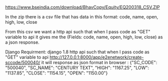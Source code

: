 https://www.bseindia.com/download/BhavCopy/Equity/EQ200318_CSV.ZIP 

In the zip there is a csv file that has data in this format:
code, name, open, high, low, close

From this csv we want a http api such that when I pass code as "GET" variable to api it gives me the (Fields: code, name, open, high, low, close) as a json response.

Django Requirment:
  django 1.8
http api such that when I pass code as "GET" variable to api
http://127.0.0.1:8000/app/e2enetwork/create-sccode/500040/
it will response as json format in browser :
{"SC_CODE": "500040", "SC_NAME": "CENTURY TEXT", "HIGH": "1167.25", "LOW": "1137.85", "CLOSE": "1154.15", "OPEN": "1150.00"}
